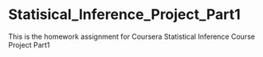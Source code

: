 # Statisical_Inference_Project_Part1
This is the homework assignment for Coursera Statistical Inference Course Project Part1
